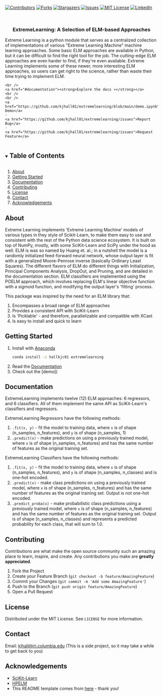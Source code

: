 <!--
*** This README comes from here: https://github.com/othneildrew/Best-README-Template/edit/master/BLANK_README.md - thanks ! 
-->



<!-- PROJECT SHIELDS -->
<!--
*** I'm using markdown "reference style" links for readability.
*** Reference links are enclosed in brackets [ ] instead of parentheses ( ).
*** See the bottom of this document for the declaration of the reference variables
*** for contributors-url, forks-url, etc. This is an optional, concise syntax you may use.
*** https://www.markdownguide.org/basic-syntax/#reference-style-links
-->
[![Contributors][contributors-shield]][contributors-url]
[![Forks][forks-shield]][forks-url]
[![Stargazers][stars-shield]][stars-url]
[![Issues][issues-shield]][issues-url]
[![MIT License][license-shield]][license-url]
[![LinkedIn][linkedin-shield]][linkedin-url]



<!-- PROJECT LOGO -->
<br />
<p align="center">
  <h3 align="center">ExtremeLearning: A Selection of ELM-based Approaches </h3>
  
  Extreme Learning is a python module that serves as a centralized collection of implementations of various "Extreme Learning Machine" machine learning approaches. Some basic ELM approaches are available in Python, but it can be difficult to find the right tool for the job. The cutting-edge ELM approaches are even harder to find, if they're even available. Extreme Learning implements some of these newer, more interesting ELM approaches, so users can get right to the science, rather than waste their time trying to implement ELM. 
  
    <br />
    <a href="#documentation"><strong>Explore the docs »</strong></a>
    <br />
    <br />
    <a href="https://github.com/kjhall01/extremelearning/blob/main/demo.ipynb">View Demo</a>
    ·
    <a href="https://github.com/kjhall01/extremelearning/issues">Report Bug</a>
    ·
    <a href="https://github.com/kjhall01/extremelearning/issues">Request Feature</a>
  </p>
</p>



<!-- TABLE OF CONTENTS -->
<details open="open">
  <summary><h2 style="display: inline-block">Table of Contents</h2></summary>
  <ol>
    <li><a href="#about">About</a></li>
    <li><a href="#getting-started">Getting Started</a></li>
    <li><a href="#documentation">Documentation</a></li>
    <li><a href="#contributing">Contributing</a></li>
    <li><a href="#license">License</a></li>
    <li><a href="#contact">Contact</a></li>
    <li><a href="#acknowledgements">Acknowledgements</a></li>
  </ol>
</details>


<!-- Why XCast -->
## About

Extreme Learning implements 'Extreme Learning Machine' models of various types in they style of Scikit-Learn, to make them easy to use and consistent with the rest of the Python data science ecosystem. It is built on top of NumPy, mostly, with some SciKit-Learn and SciPy under the hood as well. ELM is was so named by Huang et. al.; in a nutshell the model is a randomly initialized feed-forward neural network, whose output layer is fit with a generalized Moore-Penrose inverse (basically Ordinary Least Squares). The different flavors of ELM do different things with Initialization, Principal Components Analysis, DropOut, and Pruning, and are detailed in the documentation section. ELM classifiers are implemented using the POELM approach, which involves replacing ELM's linear objective function with a sigmoid function, and modifying the output layer's 'fitting' process. 

This package was inspired by the need for an ELM library that: 
1. Encompasses a broad range of ELM approaches 
2. Provides a consistent API with SciKit-Learn 
3. Is 'Picklable' - and therefore, parallelizable and compatible with XCast
4. Is easy to install and quick to learn




<!-- GETTING STARTED -->
## Getting Started

1. Install with [Anaconda](https://anaconda.org/)
   ```sh
   conda install -c hallkjc01 extremelearning
   ```
2. Read the [Documentation](https://github.com/kjhall01/extremelearning/)
3. Check out the [demo](


## Documentation 

ExtremeLearning implements twelve (12) ELM approaches: 6 regressors, and 6 classifiers. All of them implement the same API as SciKit-Learn's classifiers and regressors. 

ExtremeLearning Regressors have the following methods: 
1. ```.fit(x, y)``` - fit the model to training data, where ```x``` is of shape (n_samples, n_features), and ```y``` is of shape (n_samples, 1) 
2. ```.predict(x)``` - make predictions on using a previously trained model, where ```x``` is of shape (n_samples, n_features) and has the same number of features as the original training set. 

ExtremeLearning Classifiers have the following methods: 
1. ```.fit(x, y)``` - fit the model to training data, where ```x``` is of shape (n_samples, n_features), and ```y``` is of shape (n_samples, n_classes) and is one-hot encoded.  
2. ```.predict(x)``` - make class predictions on using a previously trained model, where ```x``` is of shape (n_samples, n_features) and has the same number of features as the original training set. Output is not one-hot encoded. 
3. ```.predict_proba(x)``` - make probabilistic class predictions using a previously trained model, where ```x``` is of shape (n_samples, n_features) and has the same number of features as the original training set. Output is of shape (n_samples, n_classes) and represents a predicted probability for each class, that will sum to 1.0. 


<!-- CONTRIBUTING -->
## Contributing

Contributions are what make the open source community such an amazing place to learn, inspire, and create. Any contributions you make are **greatly appreciated**.

1. Fork the Project
2. Create your Feature Branch (`git checkout -b feature/AmazingFeature`)
3. Commit your Changes (`git commit -m 'Add some AmazingFeature'`)
4. Push to the Branch (`git push origin feature/AmazingFeature`)
5. Open a Pull Request



<!-- LICENSE -->
## License

Distributed under the MIT License. See `LICENSE` for more information.

<!-- CONTACT -->
## Contact
Email: kjhall@iri.columbia.edu (This is a side project, so it may take a while to get back to you)

<!-- ACKNOWLEDGEMENTS -->
## Acknowledgements

* [SciKit-Learn](https://scikit-learn.org/stable/)
* [HPELM](https://hpelm.readthedocs.io/en/latest/)
* This README template comes from [here](https://github.com/othneildrew/Best-README-Template/edit/master/BLANK_README.md) - thank you!

<!-- MARKDOWN LINKS & IMAGES -->
<!-- https://www.markdownguide.org/basic-syntax/#reference-style-links -->
[contributors-shield]: https://img.shields.io/github/contributors/kjhall01/extremelearning.svg?style=for-the-badge
[contributors-url]: https://github.com/kjhall01/extremelearning/graphs/contributors
[forks-shield]: https://img.shields.io/github/forks/kjhall01/extremelearning.svg?style=for-the-badge
[forks-url]: https://github.com/kjhall01/extremelearning/network/members
[stars-shield]: https://img.shields.io/github/stars/kjhall01/extremelearning.svg?style=for-the-badge
[stars-url]: https://github.com/kjhall01/extremelearning/stargazers
[issues-shield]: https://img.shields.io/github/issues/kjhall01/extremelearning.svg?style=for-the-badge
[issues-url]: https://github.com/kjhall01/extremelearning/issues
[license-shield]: https://img.shields.io/github/license/kjhall01/extremelearning.svg?style=for-the-badge
[license-url]: https://github.com/kjhall01/extremelearning/blob/master/LICENSE
[linkedin-shield]: https://img.shields.io/badge/-LinkedIn-black.svg?style=for-the-badge&logo=linkedin&colorB=555
[linkedin-url]: https://linkedin.com/in/kjhall01
